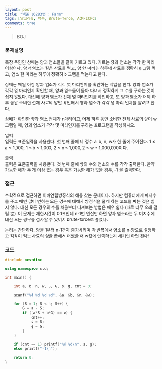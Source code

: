 ```yaml
---
layout: post
title: "백준 16283번 : Farm"
tags: [알고리즘, 백준, Brute-force, ACM-ICPC]
comments: true
---
```


> BOJ  

### 문제설명  
목장 주인인 상배는 양과 염소들을 같이 기르고 있다. 기르는 양과 염소는 각각 한 마리 이상이다. 양과 염소는 같은 사료를 먹고, 양 한 마리는 하루에 사료를 정확히 a 그램 먹고, 염소 한 마리는 하루에 정확히 b 그램을 먹는다고 한다.  

상배는 매일 아침 양과 염소가 각각 몇 마리인지를 확인하는 작업을 한다. 양과 염소가 각각 몇 마리인지 확인할 때, 양과 염소들이 돌아 다녀서 정확하게 그 수를 구하는 것이 쉽지 않았다. 대신에 양과 염소가 전체 몇 마리인지를 확인하고, 또 양과 염소가 어제 하루 동안 소비한 전체 사료의 양만 확인해서 양과 염소가 각각 몇 마리 인지를 알려고 한다.  

상배가 확인한 양과 염소 전체가 n마리이고, 어제 하루 동안 소비한 전체 사료의 양이 w그램일 때, 양과 염소가 각각 몇 마리인지를 구하는 프로그램을 작성하시오.  

입력  
입력은 표준입력을 사용한다. 첫 번째 줄에 네 정수 a, b, n, w가 한 줄에 주어진다. 1 ≤ a ≤ 1,000, 1 ≤ b ≤ 1,000, 2 ≤ n ≤ 1,000, 2 ≤ w ≤ 1,000,000이다.  

출력  
출력은 표준출력을 사용한다. 첫 번째 줄에 양의 수와 염소의 수를 각각 출력한다. 만약 가능한 해가 두 개 이상 있는 경우 혹은 가능한 해가 없을 경우, -1 을 출력한다.  

### 접근  
수학적으로 접근하면 이차연립방정식의 해를 찾는 문제이다. 하지만 컴퓨터에게 미지수를 주고 매번 값이 변하는 모든 경우에 대해서 방정식을 풀게 하는 코드를 짜는 것은 쉽지 않다. 대신 모든 경우의 수를 처음부터 따져보는 방법은 매우 쉽다 (때로 너무 오래 걸릴 뿐). 이 문제는 제한시간이 0.1초인데 n-1번 연산만 하면 양과 염소라는 두 미지수에 대한 모든 경우를 검사할 수 있어서 brute-force로 풀었다.  

논리는 간단하다. 양을 1부터 n-1까지 증가시키며 각 반복에서 염소를 n-양으로 설정하고 각각이 먹는 사료의 양을 곱해서 더했을 때 w값에 만족하는지 세기만 하면 된다!  

### 코드  
~~~c++
#include <cstdio>

using namespace std;

int main() {

    int a, b, n, w, S, G, s, g, cnt = 0;

    scanf("%d %d %d %d", &a, &b, &n, &w);

    for (S = 1; S < n; S++) {
        G = n - S;
        if ((a*S + b*G) == w) {
            cnt++;
            s = S;
            g = G;
        }
    }

    if (cnt == 1) printf("%d %d\n", s, g);
    else printf("-1\n");
    
    return 0;
}
~~~